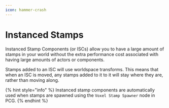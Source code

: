 ```yaml
---
icon: hammer-crash
---
```


# Instanced Stamps

Instanced Stamp Components (or ISCs) allow you to have a large amount of stamps in your world without the extra performance cost associated with having large amounts of actors or components.

Stamps added to an ISC will use worldspace transforms. This means that when an ISC is moved, any stamps added to it to it will stay where they are, rather than moving along.&#x20;

{% hint style="info" %}
Instanced stamp components are automatically used when stamps are spawned using the `Voxel Stamp Spawner` node in PCG.
{% endhint %}
